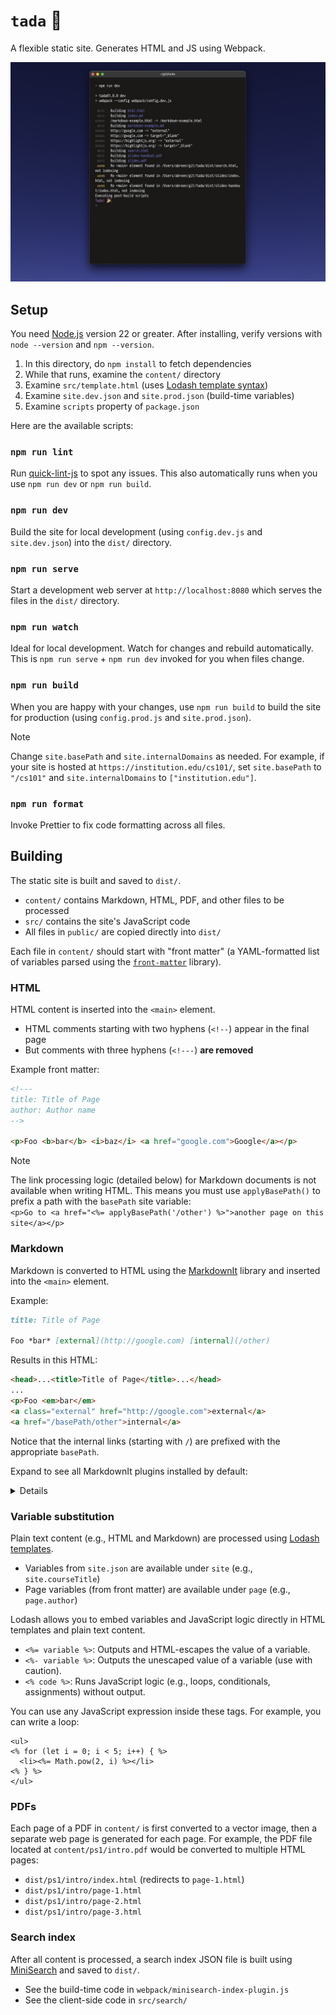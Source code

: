 # `tada` 🎉

A flexible static site. Generates HTML and JS using Webpack.

![Tada running in watch mode](tada.jpg)

## Setup

You need [Node.js][node] version 22 or greater. After installing,
verify versions with `node --version` and `npm --version`.

1. In this directory, do `npm install` to fetch dependencies
2. While that runs, examine the `content/` directory
3. Examine `src/template.html` (uses [Lodash template syntax][lodash])
3. Examine `site.dev.json` and `site.prod.json` (build-time variables)
4. Examine `scripts` property of `package.json`

Here are the available scripts:

### `npm run lint`

Run [quick-lint-js](https://quick-lint-js.com/cli/) to spot any issues.
This also automatically runs when you use `npm run dev` or `npm run build`.

### `npm run dev`

Build the site for local development (using `config.dev.js` and `site.dev.json`)
into the `dist/` directory.

### `npm run serve`

Start a development web server at `http://localhost:8080` which serves the
files in the `dist/` directory.

### `npm run watch`

Ideal for local development. Watch for changes and rebuild automatically.
This is `npm run serve` + `npm run dev` invoked for you when files change.

### `npm run build`

When you are happy with your changes, use `npm run build` to build the site
for production (using `config.prod.js` and `site.prod.json`).

> [!NOTE]
> Change `site.basePath` and `site.internalDomains` as needed.
> For example, if your site is hosted at `https://institution.edu/cs101/`,
> set `site.basePath` to `"/cs101"` and `site.internalDomains` to
> `["institution.edu"]`.


###  `npm run format`

Invoke Prettier to fix code formatting across all files.


## Building

The static site is built and saved to `dist/`.

- `content/` contains Markdown, HTML, PDF, and other files to be processed
- `src/` contains the site's JavaScript code
- All files in `public/` are copied directly into `dist/`

Each file in `content/` should start with "front matter" (a YAML-formatted
list of variables parsed using the [`front-matter`][front-matter] library).


### HTML

HTML content is inserted into the `<main>` element.

* HTML comments starting with two hyphens (`<!--`) appear in the final page
* But comments with three hyphens (`<!---`) **are removed**

Example front matter:

```html
<!---
title: Title of Page
author: Author name
-->

<p>Foo <b>bar</b> <i>baz</i> <a href="google.com">Google</a></p>
```

> [!NOTE]
> The link processing logic (detailed below) for Markdown documents is
> not available when writing HTML. This means you must use `applyBasePath()`
> to prefix a path with the `basePath` site variable:  
> `<p>Go to <a href="<%= applyBasePath('/other') %>">another page on this site</a></p>`

### Markdown

Markdown is converted to HTML using the [MarkdownIt][markdownit] library
and inserted into the `<main>` element.

Example:

```markdown
title: Title of Page

Foo *bar* [external](http://google.com) [internal](/other)
```

Results in this HTML:

```markdown
<head>...<title>Title of Page</title>...</head>
...
<p>Foo <em>bar</em>
<a class="external" href="http://google.com">external</a>
<a href="/basePath/other">internal</a>
```

Notice that the internal links (starting with `/`) are prefixed with the
appropriate `basePath`.

Expand to see all MarkdownIt plugins installed by default:

<details>

#### [markdown-it-anchor](https://www.npmjs.com/package/markdown-it-anchor)

Adds `id` attribute to headings.

#### [markdown-it-container](https://www.npmjs.com/package/markdown-it-container)

Used to implement 3 different kinds of Markdown blocks:

1. `<details>` element (collapsible/expandible)
2. `<section>` element (logical grouping with a `<h2>` heading)
3. Alerts (`<div class="alert">`)

To define a `<details>` element, use this syntax:

```
<<< details Title for the details element

The content in the element, initially hidden

<<<
```

* The text after `details` is used for the `<summary>` element and always shows
* Don't forget the closing `<<<`

To define a `<section>` element, use this syntax:

```
::: section Text for `<h2>` heading

Any content...

:::
```

Finally, to define an alert element, use this syntax:

```
!!! warning

Any content...

!!!
```

This is usually rendered as yellow box with a warning icon.

```
!!! note See the FAQ

You may want to review [the FAQ][faq].

!!!
```

The `note` alert is usually blue. The default title of "Note"
is overridden here by "See the FAQ".

* There are two variations: `note` and `warning`
* Override the default title by specifying the optional text

#### [markdown-it-footnote](https://www.npmjs.com/package/markdown-it-footnote)

Adds support for footnotes.

</details>


### Variable substitution

Plain text content (e.g., HTML and Markdown) are processed using [Lodash
templates][lodash].

- Variables from `site.json` are available under `site` (e.g., `site.courseTitle`)
- Page variables (from front matter) are available under `page` (e.g., `page.author`)

Lodash allows you to embed variables and JavaScript logic directly in HTML
templates and plain text content.

- `<%= variable %>`: Outputs and HTML-escapes the value of a variable.
- `<%- variable %>`: Outputs the unescaped value of a variable (use with caution).
- `<% code %>`: Runs JavaScript logic (e.g., loops, conditionals, assignments) without output.

You can use any JavaScript expression inside these tags. For example, you can
write a loop:

```
<ul>
<% for (let i = 0; i < 5; i++) { %>
  <li><%= Math.pow(2, i) %></li>
<% } %>
</ul>
```

### PDFs

Each page of a PDF in `content/` is first converted to a vector image, then
a separate web page is generated for each page. For example, the PDF file
located at `content/ps1/intro.pdf` would be converted to multiple HTML pages:

- `dist/ps1/intro/index.html` (redirects to `page-1.html`)
- `dist/ps1/intro/page-1.html`
- `dist/ps1/intro/page-2.html`
- `dist/ps1/intro/page-3.html`

### Search index

After all content is processed, a search index JSON file is built using
[MiniSearch][minisearch] and saved to `dist/`.

- See the build-time code in `webpack/minisearch-index-plugin.js`
- See the client-side code in `src/search/`


[lodash]: https://lodash.info/doc/template
[minisearch]: https://lucaong.github.io/minisearch/
[node]: https://nodejs.org/
[front-matter]: https://www.npmjs.com/package/front-matter
[markdownit]: https://www.npmjs.com/package/markdown-it
